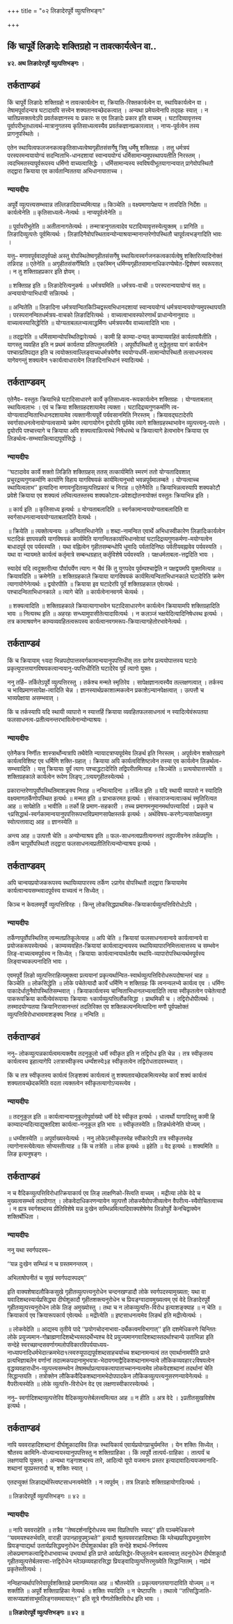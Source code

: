 +++
title = "०२ लिङादेरपूर्वे व्युत्पत्तिभङ्गः"

+++


## किं चापूर्वे लिङादेः शक्तिग्रहो न तावत्कार्यत्वेन वा..

**४२. अथ लिङादेरपूर्वे व्युत्पत्तिभङ्गः** ।

## **तर्कताण्डवं**

किं चापूर्वे लिङादेः शक्तिग्रहो न तावत्कार्यत्वेन वा, क्रियाति-रिक्तकार्यत्वेन वा, स्थायिकार्यत्वेन वा । तेषामपूर्वादन्यत्र घटादावपि सत्त्वेन शक्यतानवच्छेदकत्वात् । अन्यथा प्रमेयत्वेनापि तद्ग्रहः स्यात् । न चातिप्रसक्तत्वेऽपि प्रवर्तकज्ञानस्य यः प्रकारः स एव लिङादेः प्रकार इति वाच्यम् । घटादिव्यावृत्तस्य पूर्वापरीभूतधात्वर्थ-मात्रानुगतस्य कृतिसाध्यत्वस्यैव प्रवर्तकज्ञानप्रकारत्वात् । नाप्य-पूर्वत्वेन तस्य प्रागनुपस्थितेः ।

एतेन स्थायित्वफलजनकत्वकृतिसाध्यत्वेष्वगृहीतसंसर्गेषु त्रिषु धर्मेषु शक्तिग्रहः । तत्तु धर्मत्रयं परस्परमन्वयायोग्यं सदन्विताभि-धानदशायां स्वान्वययोग्यं धर्मिसामान्यमुपस्थापयतीति निरस्तम् । त्वदभिमतस्यापूर्वरूपस्य धर्मिणो वाच्यत्वासिद्धेः । धर्मिसामान्यस्य स्वविषयीभूतयागान्वयात् प्रागेवोपस्थितौ तद्द्वारा क्रियाया एव कार्यतान्विततया अभिधानापाताच्च ।

### **न्यायदीपः**

अपूर्वे व्युत्पत्त्यसम्भवान्न तल्लिङादिवाच्यमित्याह ॥ किञ्चेति ॥ वक्ष्यमाणापेक्षया न तावदिति निर्देशः ॥ कार्यत्वेनेति ॥ कृतिसाध्यत्वे-नेत्यर्थः ॥ नाप्यपूर्वत्वेनेति ॥

॥ पूर्वापरीभूतेति ॥ अतीतानागतेत्यर्थः । तन्मात्रानुगतत्वादेव घटादिव्यावृत्तस्येत्युक्तम् ॥ प्रागिति ॥ लिङादिव्युत्पत्तेः पूर्वमित्यर्थः । लिङादिनैवोपस्थितावन्योन्याश्रयान्मानान्तरेणोपस्थितौ चापूर्वत्वभङ्गादिति भावः ।

यत्तु– मणावपूर्ववादपूर्वपक्षे अस्तु वोपस्थितेष्वगृहीतसंसर्गेषु स्थायित्वस्वर्गजनकत्वकार्यत्वेषु शक्तिरित्यादिनोक्तं तन्निराह ॥ एतेनेति ॥ अगृहीतसंसर्गेष्विति ॥ एकस्मिन् धर्मिण्यगृहीतसामानाधिकरण्येष्वेत-द्विशेषणं स्वरूपसत् । न तु शक्तिग्रहप्रकार इति ज्ञेयम् ।

॥ शक्तिग्रह इति ॥ लिङादेरित्यनुकर्षः ॥ धर्मत्रयमिति ॥ धर्मत्रय-वाची ॥ परस्परान्वयायोग्यं सत् ॥ अन्वयायोग्याभिधायी सन्नित्यर्थः ।

॥ अन्वितेति ॥ लिङादिना धर्मत्रयान्वितकिञ्चिद्वस्त्वभिधानदशायां स्वान्वययोग्यं धर्मत्रयान्वययोग्यमुपस्थापयति । परस्परानन्वितधर्मत्रय-वाचको लिङादिरित्यर्थः । वाच्यत्वाभावस्फोरणार्थं प्राधान्येनानुवादः ॥ वाच्यत्वस्यासिद्धेरिति ॥ योग्यताबललभ्यत्वाद्धर्मिणः धर्मत्रयस्यैव वाच्यत्वादिति भावः ।

॥ तद्द्वारेति ॥ धर्मिसामान्योपस्थितिद्वारेत्यर्थः । कामी हि काम्या-दन्यत् काम्याव्यवहितं कार्यतयावैतीति । यागस्तु व्यवहित इति न प्रथमं कार्यतया प्रतिपत्तुमलमिति । अपूर्वोपस्थितौ तु तद्धेतुतया यागं कार्यत्वेन पश्चात्प्रतिपद्यत इति च त्वयोक्तत्वाल्लिङ्वाच्यधर्मत्रयेणैव स्वयोग्यधर्मि-सामान्योपस्थितौ तत्साधनत्वस्य यागेवगन्तुं शक्यत्वेन १कार्यत्वाधारत्वेन लिङादिनाभिधानं स्यादित्यर्थः ।

## **तर्कताण्डवम्**

एतेनैव– वस्तुतः क्रियाभिन्ने घटादिसाधारणे कार्ये कृतिसाध्यत्व-रूपकार्यत्वेन शक्तिग्रहः । योग्यताबलात् स्थायित्वलाभः । एवं च क्रिया शक्तिग्रहदशायामेव त्यक्ता । घटादिद्रव्यगुणकर्माणि त्व-योग्यत्वादन्विताभिधानदशायामेव त्यक्तानीत्यपूर्वे पर्यवसानमिति निरस्तम् । क्रियावद्घटादेरपि स्वर्गासाधनत्वेनायोग्यत्वसाम्ये क्रमेण त्यागायोगेन द्वयोरपि पूर्वमेव त्यागे शक्तिग्रहस्थाभावेन व्युत्पत्त्यनु-पपत्तेः । द्वयोरपि पश्चात्त्यागे च क्रियाया अपि शक्यत्वान्नित्यस्थे निषेधस्थे च क्रियात्यागे हेत्वभावेन क्रियाया एव लिङर्थत्व-सम्भवान्नित्याद्यपूर्वासिद्धेः ।

### **न्यायदीपः**

‘‘घटादावेव कार्ये शक्तो लिङिति शक्तिग्रहस् ततस् तत्कार्यमिति स्मरणं ततो योग्यतादिवशात् प्रचुरद्रव्यगुणकर्माणि कार्याणि विहाय यागविषयकं कार्यमित्यनुभवो भवन्नपूर्वमालम्बते । योग्यत्वाच्च स्थायित्वलाभ’’ इत्यादिना मणावनूदितव्युत्पत्तिप्रकारं च निराह ॥ एतेनैवेति ॥ क्रियाभिन्नत्वस्यापि शक्यकोटौ प्रवेशे क्रियाया एव शक्यत्वं लघ्वित्यतस्तस्य शक्यकोटाव-प्रवेशद्योतनायोक्तं वस्तुतः क्रियाभिन्न इति ।

॥ कार्य इति ॥ कृतिसाध्य इत्यर्थः ॥ योग्यताबलादिति ॥ स्वर्गकामान्वययोग्यताबलादिति वा स्वर्गसाधनत्वान्वययोग्यताबलादिति वेत्यर्थः ।

॥ क्रियेति ॥ त्यक्तेत्यन्वयः ॥ अन्विताभिधानेति ॥ शब्दा-नामन्वित एवार्थे अभिधास्वीकारेण लिङादिःकार्यत्वेन घटादिकं ज्ञापयन्नपि यागविषयकं कार्यमिति यागान्वितकार्याभिधानवेायां घटादिद्रव्यगुणकर्मणा-मयोग्यत्वेन बाधादपूर्व एव पर्यवस्यति । यथा वह्नित्वेन गृहीतसम्बन्धोपि धूमादिः पर्वतादिनिष्ठः पर्वतीयवह्नावेव पर्यवस्यति । यथा वा न्यायमते कार्यत्वं कर्तृमात्रे सम्बन्धग्रहात् कर्तृविशेषे पर्यवस्यति । पक्षधर्मताबला-त्तद्वदिति भावः ।

स्यादेवं यदि त्वदुक्तरीत्या पौर्वापर्येण त्यागः न चैवं किं तु युगपदेव पूर्वम्पश्चाद्वेति न पक्षद्वयमपि युक्तमित्याह ॥ क्रियावदिति ॥ क्रमेणेति ॥ शक्तिग्रहकाले क्रियाया यागविषयकं कार्यमित्यन्विताभिधानकाले घटादेरिति क्रमेण त्यागायोगेनेत्यर्थः ॥ द्वयोरपीति ॥ क्रियाया इव घटादेरपि पूर्वं शक्तिग्रहकाल एवेत्यर्थः । पश्चादन्विताभिधानकाले ॥ त्यागे चेति ॥ कार्यत्वेनानवगमे चेत्यर्थः ।

॥ शक्यत्वादिति ॥ शक्तिग्रहकाले क्रियात्यागाभावेन घटादिसाधारणेन कार्यत्वेन क्रियायामपि शक्तिग्रहादिति भावः ॥ नित्यस्थ इति ॥ अहरहः सन्ध्यामुपासीतेत्यादावित्यर्थः । न कलञ्जं भक्षयेदित्यादिनिषेधस्थ इत्यर्थः । तत्र कामाश्रवणेन काम्यव्यवहितत्वरूपस्य कार्यत्वानवगमरूप-क्रियात्यागहेतोरभावेनेत्यर्थः ।

## **तर्कताण्डवं**

किं च क्रियायाम् १यदा भिन्नपदोपात्तस्वर्गकामान्वयानुपपत्तिधीस् ततः प्रागेव प्रत्ययोपात्तस्य घटादेः प्रकृत्युपात्तयागविषयकत्वान्वयानु-पपत्तिधीरिति घटादेरेव पूर्वं त्यागो युक्तः ।

ननु तर्हि– तर्कितेऽपूर्वे व्युत्पत्तिरस्तु । तर्कश्च मन्मते स्मृतिरेव । सापेक्षज्ञानत्वस्यैव तल्लक्षणत्वात् । तर्कस्य च भाविप्रमाणसापेक्ष-त्वादिति चेन्न । ज्ञानस्यार्थप्रकाशात्मकत्वेन प्रकाशेऽन्यानपेक्षत्वात् । उत्पत्तौ च भाव्यपेक्षाया असम्भवात् ।

किं च तर्कस्यापि यदि स्थायी व्यापारो न स्यात्तर्हि क्रियाया व्यवहितफलसाधनत्वं न स्यादित्येवंरूपतया फलसाधनत्व-प्रतीत्यनन्तरभावित्वेनान्योन्याश्रयः ।

### **न्यायदीपः**

एतेनैकत्र निर्णीतः शास्त्रार्थोन्यत्रापि तथैवेति न्यायादत्राप्यपूर्वमेव लिङर्थ इति निरस्तम् । अपूर्वत्वेन शक्तेरग्रहणे कार्यत्वविशिष्ट एव धर्मिणि शक्ति-ग्रहात् । क्रियाया अपि कार्यत्वविशिष्टत्वेन तस्या एव कार्यत्वेन लिङर्थत्व-सम्भवादिति । यत्तु क्रियायाः पूर्वं त्यागः पश्चाद्धटादेरिति तद्विपरीतमित्याह ॥ किञ्चेति ॥ प्रत्ययोपात्तस्येति ॥ शक्तिग्रहकाले कार्यत्वेन रूपेण लिङ्प््रात्ययगृहीतस्येत्यर्थः ।

प्रकारान्तरेणापूर्वोपस्थितिमाशङ्क्य निराह ॥ नन्वित्यादिना ॥ तर्कित इति ॥ यदि स्थायी व्यापारो न स्यादिति वक्ष्यमाणतर्केणोपस्थित इत्यर्थः ॥ मन्मत इति ॥ प्राभाकरमत इत्यर्थः । संस्काराजन्यत्वात्कथं स्मृतिरित्यत आह ॥ सापेक्षेति ॥ भावीति ॥ तर्को हि प्रमाण-सहकारी । तच्च प्रमाणमनुमानमर्थापत्त्यादिर्वा । प्रकृते च १प्रसिद्धार्थ-स्वर्गकामान्वयानुपपत्तिरूपभाविप्रमाणसापेक्षस्तर्क इत्यर्थः । अर्थविषय-करणेऽन्यसापेक्षत्वमुत स्वोत्पत्तावाद्य आह ॥ ज्ञानस्येति ॥

अन्त्य आह ॥ उत्पत्तौ चेति ॥ अन्योन्याश्रय इति ॥ फल-साधनत्वप्रतीत्यनन्तरं तदुपजीवनेन तर्कप्रवृत्तिः । तर्केण चापूर्वोपस्थितौ तद्द्वारा फलसाधनत्वप्रतीतिरित्यन्योन्याश्रय इत्यर्थः ।

## **तर्कताण्डवम्**

अपि चान्वयप्रयोजकरूपस्य स्थायिव्यापारस्य तर्केण २प्रागेव वोपस्थितौ तद्द्वारा क्रियायामेव कार्यत्वान्वयसम्भवादपूर्वस्य वाच्यत्वं न सिध्येत् ।

किञ्च न केवलमपूर्वे व्युत्पत्तिविरहः । किन्तु लोकसिद्धप्राथमिक-क्रियाकार्यव्युत्पत्तिविरोधोऽपि ।

### **न्यायदीपः**

तर्केणापूर्वोपस्थितिस् त्वन्मतप्रतिकूलेत्याह ॥ अपि चेति ॥ क्रियायां फलसाधनत्वान्वये कार्यत्वान्वये वा प्रयोजकरूपस्येत्यर्थः । काम्यव्यवहित-क्रियायां कार्यत्वाद्यन्वयस्य स्थायिव्यापारनिमित्तत्वात्तस्य च सम्भवेन लिङ्-वाच्यत्वमपूर्वस्य न सिध्येत् । क्रियायाः कार्यत्वान्वयार्थतयैव स्थायि-व्यापारोपस्थित्यर्थमपूर्वस्य लिङ्वाच्यकल्पनादिति भावः ।

एवमपूर्वे लिङो व्युत्पत्तिराहित्यमुक्त्वा प्रत्ययानां प्रकृत्यर्थान्वित-स्वार्थव्युत्पत्तिविरोधरूपदोषान्तरं चाह ॥ किञ्चेति ॥ लोकसिद्धेति ॥ लोके पचेतेत्यादौ कार्ये धर्मिणि न शक्तिग्रहः किं त्वनन्यलभ्ये कार्यत्व एव । धर्मिणः पाकादेर्धातुनैवोपस्थितिसम्भवात् । क्रियाकार्यत्वस्य चान्विताभिधानलभ्यत्वादिति त्वया स्वीकृतत्वेन पचेतेत्यादौ पाकरूपक्रिया कार्येत्येवंरूपायाः क्रियायाः १कार्यव्युत्पत्तिर्लोकसिद्धा । प्राथमिकी च । तद्विरोधोपीत्यर्थः । तस्मादयोग्यतया क्रियानिरासानन्तरं तदतिरिक्त एव शक्तिकल्पनमित्यादिना मणौ पूर्वपक्षोक्तं व्युत्पत्तिविरोधाभावमाशङ्क्य निराह ॥ नन्विति ॥

## **तर्कताण्डवं**

ननु– लोकव्युत्पन्नकार्यत्वमत्यक्त्वैव तदनुकूलो धर्मी स्वीकृत इति न तद्विरोध इति चेन्न । तत्र स्वीकृतस्य कार्यत्वस्य इहात्यागेपि २तत्रास्वीकृस्य धर्म्यंशस्ये३ह स्वीकृतत्वेन तद्विरोधतादवस्थ्यात् ।

किं च तत्र स्वीकृतस्य कार्यत्वं लिङ्शक्यं कार्यत्वत्वं तु शक्यतावच्छेदकमित्यस्येह कार्यं शक्यं कार्यत्वं शक्यतावच्छेदकमिति वदता त्यक्तत्वेन स्वीकृतत्यागोऽप्यस्त्येव ।

### **न्यायदीपः**

॥ तदनुकूल इति ॥ कार्यत्वान्वयानुकूलोपूर्वाख्यो धर्मी वेदे स्वीकृत इत्यर्थः । धात्वर्थो यागादिस्तु कामी हि काम्यादन्यदित्याद्युक्तदिशा कार्यत्वा-ननुकूल इति भावः ॥ स्वीकृतस्येति ॥ लिङर्थत्वेनेति योज्यम् ।

॥ धर्म्यंशस्येति ॥ अपूर्वाख्यस्येत्यर्थः । ननु लोकेऽस्वीकृतस्येह स्वीकारेऽपि तत्र स्वीकृतस्येह त्यागोनास्त्येवेत्यतः सोप्यस्तीत्याह ॥ किं च तत्रेति ॥ लोक इत्यर्थः ॥ इहेति ॥ वेद इत्यर्थः ॥ शक्यमिति ॥ लिङ इत्यनुषङ्गः ।

## **तर्कताण्डवं**

न च वैदिकव्युत्पत्तिविरोधात्क्रियाकार्य एव लिङ् लाक्षणिको-स्त्विति वाच्यम् । मद्रीत्या लोके वेदे च मुख्यत्वसम्भवे तदयोगात् । लोकवेदाधिकरणन्यायेन व्युत्पत्तौ लोकस्यैवोपजीव्यत्वेन वैपरीत्य-स्यैवोचितत्वाच्च । न ह्यत्र स्वर्गशब्दस्य प्रीतिविशेषे यन्न दुःखेन सम्भिन्नमित्यादिवाक्यशेषेणेव लिङोपूर्वे केनचिद्वाक्येन शक्तिर्बोधिता ।

### **न्यायदीपः**

ननु यथा स्वर्गपदस्य–

‘‘यन्न दुःखेन सम्भिन्नं न च ग्रस्तमनन्तरम् ।

अभिलाषोपनीतं च सुखं स्वर्गपदास्पदम्’’

इति वाक्यशेषादलौकिकसुखे गृहीतव्युत्पत्त्यनुरोधेन चन्दनखण्डादौ लोके स्वर्गपदस्यामुख्यता; यथा वा यवादिशब्दस्यार्यप्रसिद्ध्या दीर्घशूकादौ गृहीतशक्त्यनुरोधेन च प्रियङ्ग्वादावमुख्यत्वम् एवं वेदे लिङादेरपूर्वे गृहीतव्युत्पत्त्यनुरोधेन लोके लिङ् अमुख्योस्तु । तथा च न लोकव्युत्पत्ति-विरोध इत्याशङ्क्याह ॥ न चेति ॥ क्रियाकार्य एव क्रियारूपकार्य एवेत्यर्थः ॥ मद्रीत्येति ॥ इष्टसाधनत्वमेव लिङर्थ इति मद्रीत्येत्यर्थः ।

॥ लोकवेदेति ॥ आद्यस्य तृतीये पादे ‘‘प्रयोगचोदनाभावा-दर्थैकत्वमविभागात्’’ इति दशमेधिकरणे चिन्तितः लोके प्रयुज्यमान-गोब्राह्मणादिशब्देभ्यस्तदर्थेभ्यश्च वेदे प्रयुज्यमानगवादिशब्दास्तदर्थाश्चान्ये उताभिन्ना इति सन्देहे स्वरच्छान्दसवर्णागमलोपविकारविपर्ययाध्यय-नाध्यापनादिधर्मभेदात्क्रमभेदा१त्स्वरुयूपाद्यपूर्वशब्दसाहचर्याच्च शब्दानामन्यत्वं तत एवार्थानामपीति प्राप्ते प्रत्यभिज्ञाबलेन वर्णानां तदात्मकपदानामुभयत्रा-भेदावगमाद्वैदिकशब्दानामन्यत्वे लौकिकव्यवहार२विषयत्वेन वृद्धव्यवहाराधीन-व्युत्पत्त्यसम्भवेन तेषामर्थाप्रत्यायकत्वापाताच्चानन्यत्वमेव लोकवेदशब्दानां तदर्थानां चेति सिद्धान्तयति । तत्रोक्तेन लौकिकवैदिकशब्दानामभेदोपपादकेन लौकिकव्युत्पत्त्यनुसरणन्यायेनेत्यर्थः ॥ वैपरीत्यस्येति ॥ लोके व्युत्पत्ति-विरोधेन वेद एव लक्षणास्वीकारस्येत्यर्थः ।

ननु– स्वर्गादिशब्दव्युत्पत्तेरिव वैदिकव्युत्पत्तेर्बलत्त्वमित्यत आह ॥ न हीति ॥ अत्र वेदे । ३प्रतीतसुखविशेष इत्यर्थः ।

## **तर्कताण्डवं**

नापि यववराहादिशब्दानां दीर्घशूकादाविव लिङः स्थायिकार्य एवार्यप्रयोगप्राचुर्यमस्ति । येन शक्तिः सिध्येत् । श्रौतस्य कामिनि-योज्यान्वयस्यानुपपत्तिस्तु न शक्तिग्राहिका । किं त्वपूर्वे तात्पर्य-ग्राहिका । तात्पर्यं च लक्षणयापि युक्तम् । अन्यथा गङ्गाशब्दस्य तारे, आदित्यो यूपो यजमानः प्रस्तर इत्यादावादित्ययजमानादि-शब्दानां यूपप्रस्तरादौ च, शक्तिः स्यात् ।

एतदप्युक्तं लिङाद्यर्थस्त्विष्टसाधनत्वमेवेति । न त्वपूर्वम् । तत्र लिङादेः शक्तिग्रहायोगादित्यर्थः ।

॥ लिङादेरपूर्वे व्युत्पत्तिभङ्गः ॥ ४२ ॥

### **न्यायदीपः**

॥ नापि यववराहेति ॥ तत्रैव ‘‘तेष्वदर्शनाद्विरोधस्य समा विप्रतिपत्तिः स्याद्’’ इति पञ्चमेधिकरणे ‘‘यवमयश्चरुर्भवति, वाराही उपानहावुपमुञ्चते’’ इत्यादौ श्रुतयववराहादिशब्दाः किं म्लेच्छप्रसिद्ध्यनुसारेण प्रियङ्ग्वाद्यर्था उतार्यप्रसिद्ध्यनुरोधेन दीर्घशूकार्थका इति सन्देहे शब्दार्थ-निर्णयस्य लोकप्रमाणकत्वाद्विरोधाभावाच्च उभयार्था इति प्राप्ते आर्यप्रसिद्धेर-विप्लुतत्वेन बलवत्त्वात् तदनुरोधेन दीर्घशकूादौ गृहीतव्युत्पत्तेर्बलवत्त्वा-त्तद्विरोधेन म्लेञ्छव्यवहारसिद्धा प्रियङ्वादिव्युत्पत्तिरमुख्येति सिद्धान्तितम् । नह्येवं प्रकृतेस्तीत्यर्थः ।

नन्विहाप्यर्थापत्तिरेवापूर्वशक्तिग्रहे प्रमाणमित्यत आह ॥ श्रौतस्येति ॥ प्रकृत्यवगतयागादाविति योज्यम् ॥ न शक्तीति ॥ अपूर्वे शक्तिग्राहिका नेत्यर्थः ॥ शक्तिः स्यादिति ॥ न चेष्टापत्तिः । तथात्वे ‘‘तत्सिद्धिजाति-सारूप्यप्रशंसाभूमलिङ्गसमवायात्१’’ इति सूत्रे गौणतोक्तिविरोध इति भावः ।

**॥ लिङादेरपूर्वे व्युत्पत्तिभङ्गः ॥ ४२ ॥**

